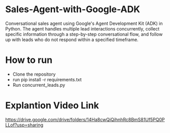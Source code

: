 # Sales-Agent-with-Google-ADK
Conversational sales agent using Google's Agent Development Kit (ADK) in Python. The agent handles multiple lead interactions concurrently, collect specific information through a step-by-step conversational flow, and follow up with leads who do not respond within a specified timeframe.

# How to run
 - Clone the repository
 - run pip install -r requirements.txt
 - Run concurrent_leads.py

# Explantion Video Link

https://drive.google.com/drive/folders/14Ha8cwQiQihnhRc8BmS81Uf5PQ0PLLof?usp=sharing

